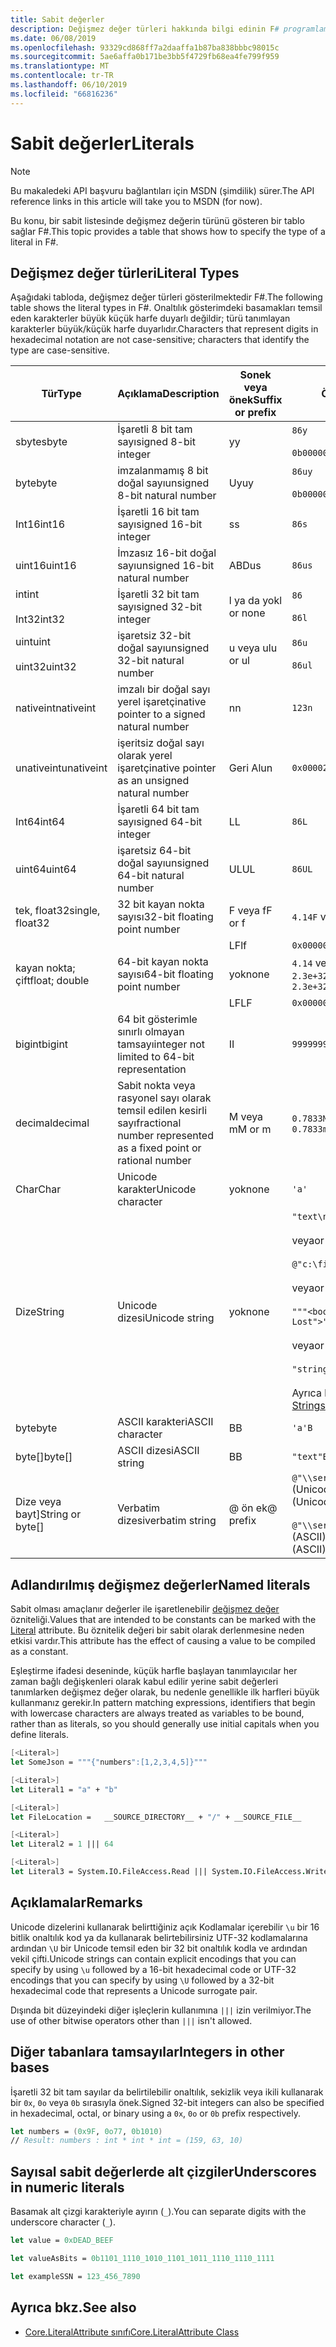 ```yaml
---
title: Sabit değerler
description: Değişmez değer türleri hakkında bilgi edinin F# programlama dilidir.
ms.date: 06/08/2019
ms.openlocfilehash: 93329cd868ff7a2daaffa1b87ba838bbbc98015c
ms.sourcegitcommit: 5ae6affa0b171be3bb5f4729fb68ea4fe799f959
ms.translationtype: MT
ms.contentlocale: tr-TR
ms.lasthandoff: 06/10/2019
ms.locfileid: "66816236"
---
```

# <a name="literals"></a><span data-ttu-id="34bc0-103">Sabit değerler</span><span class="sxs-lookup"><span data-stu-id="34bc0-103">Literals</span></span>

> [!NOTE]
> <span data-ttu-id="34bc0-104">Bu makaledeki API başvuru bağlantıları için MSDN (şimdilik) sürer.</span><span class="sxs-lookup"><span data-stu-id="34bc0-104">The API reference links in this article will take you to MSDN (for now).</span></span>

<span data-ttu-id="34bc0-105">Bu konu, bir sabit listesinde değişmez değerin türünü gösteren bir tablo sağlar F#.</span><span class="sxs-lookup"><span data-stu-id="34bc0-105">This topic provides a table that shows how to specify the type of a literal in F#.</span></span>

## <a name="literal-types"></a><span data-ttu-id="34bc0-106">Değişmez değer türleri</span><span class="sxs-lookup"><span data-stu-id="34bc0-106">Literal Types</span></span>

<span data-ttu-id="34bc0-107">Aşağıdaki tabloda, değişmez değer türleri gösterilmektedir F#.</span><span class="sxs-lookup"><span data-stu-id="34bc0-107">The following table shows the literal types in F#.</span></span> <span data-ttu-id="34bc0-108">Onaltılık gösterimdeki basamakları temsil eden karakterler büyük küçük harfe duyarlı değildir; türü tanımlayan karakterler büyük/küçük harfe duyarlıdır.</span><span class="sxs-lookup"><span data-stu-id="34bc0-108">Characters that represent digits in hexadecimal notation are not case-sensitive; characters that identify the type are case-sensitive.</span></span>

|<span data-ttu-id="34bc0-109">Tür</span><span class="sxs-lookup"><span data-stu-id="34bc0-109">Type</span></span>|<span data-ttu-id="34bc0-110">Açıklama</span><span class="sxs-lookup"><span data-stu-id="34bc0-110">Description</span></span>|<span data-ttu-id="34bc0-111">Sonek veya önek</span><span class="sxs-lookup"><span data-stu-id="34bc0-111">Suffix or prefix</span></span>|<span data-ttu-id="34bc0-112">Örnekler</span><span class="sxs-lookup"><span data-stu-id="34bc0-112">Examples</span></span>|
|----|-----------|----------------|--------|
|<span data-ttu-id="34bc0-113">sbyte</span><span class="sxs-lookup"><span data-stu-id="34bc0-113">sbyte</span></span>|<span data-ttu-id="34bc0-114">İşaretli 8 bit tam sayı</span><span class="sxs-lookup"><span data-stu-id="34bc0-114">signed 8-bit integer</span></span>|<span data-ttu-id="34bc0-115">y</span><span class="sxs-lookup"><span data-stu-id="34bc0-115">y</span></span>|`86y`<br /><br />`0b00000101y`|
|<span data-ttu-id="34bc0-116">byte</span><span class="sxs-lookup"><span data-stu-id="34bc0-116">byte</span></span>|<span data-ttu-id="34bc0-117">imzalanmamış 8 bit doğal sayı</span><span class="sxs-lookup"><span data-stu-id="34bc0-117">unsigned 8-bit natural number</span></span>|<span data-ttu-id="34bc0-118">Uy</span><span class="sxs-lookup"><span data-stu-id="34bc0-118">uy</span></span>|`86uy`<br /><br />`0b00000101uy`|
|<span data-ttu-id="34bc0-119">Int16</span><span class="sxs-lookup"><span data-stu-id="34bc0-119">int16</span></span>|<span data-ttu-id="34bc0-120">İşaretli 16 bit tam sayı</span><span class="sxs-lookup"><span data-stu-id="34bc0-120">signed 16-bit integer</span></span>|<span data-ttu-id="34bc0-121">s</span><span class="sxs-lookup"><span data-stu-id="34bc0-121">s</span></span>|`86s`|
|<span data-ttu-id="34bc0-122">uint16</span><span class="sxs-lookup"><span data-stu-id="34bc0-122">uint16</span></span>|<span data-ttu-id="34bc0-123">İmzasız 16-bit doğal sayı</span><span class="sxs-lookup"><span data-stu-id="34bc0-123">unsigned 16-bit natural number</span></span>|<span data-ttu-id="34bc0-124">ABD</span><span class="sxs-lookup"><span data-stu-id="34bc0-124">us</span></span>|`86us`|
|<span data-ttu-id="34bc0-125">int</span><span class="sxs-lookup"><span data-stu-id="34bc0-125">int</span></span><br /><br /><span data-ttu-id="34bc0-126">Int32</span><span class="sxs-lookup"><span data-stu-id="34bc0-126">int32</span></span>|<span data-ttu-id="34bc0-127">İşaretli 32 bit tam sayı</span><span class="sxs-lookup"><span data-stu-id="34bc0-127">signed 32-bit integer</span></span>|<span data-ttu-id="34bc0-128">l ya da yok</span><span class="sxs-lookup"><span data-stu-id="34bc0-128">l or none</span></span>|`86`<br /><br />`86l`|
|<span data-ttu-id="34bc0-129">uint</span><span class="sxs-lookup"><span data-stu-id="34bc0-129">uint</span></span><br /><br /><span data-ttu-id="34bc0-130">uint32</span><span class="sxs-lookup"><span data-stu-id="34bc0-130">uint32</span></span>|<span data-ttu-id="34bc0-131">işaretsiz 32-bit doğal sayı</span><span class="sxs-lookup"><span data-stu-id="34bc0-131">unsigned 32-bit natural number</span></span>|<span data-ttu-id="34bc0-132">u veya ul</span><span class="sxs-lookup"><span data-stu-id="34bc0-132">u or ul</span></span>|`86u`<br /><br />`86ul`|
|<span data-ttu-id="34bc0-133">nativeint</span><span class="sxs-lookup"><span data-stu-id="34bc0-133">nativeint</span></span>|<span data-ttu-id="34bc0-134">imzalı bir doğal sayı yerel işaretçi</span><span class="sxs-lookup"><span data-stu-id="34bc0-134">native pointer to a signed natural number</span></span>|<span data-ttu-id="34bc0-135">n</span><span class="sxs-lookup"><span data-stu-id="34bc0-135">n</span></span>|`123n`|
|<span data-ttu-id="34bc0-136">unativeint</span><span class="sxs-lookup"><span data-stu-id="34bc0-136">unativeint</span></span>|<span data-ttu-id="34bc0-137">işeritsiz doğal sayı olarak yerel işaretçi</span><span class="sxs-lookup"><span data-stu-id="34bc0-137">native pointer as an unsigned natural number</span></span>|<span data-ttu-id="34bc0-138">Geri Al</span><span class="sxs-lookup"><span data-stu-id="34bc0-138">un</span></span>|`0x00002D3Fun`|
|<span data-ttu-id="34bc0-139">Int64</span><span class="sxs-lookup"><span data-stu-id="34bc0-139">int64</span></span>|<span data-ttu-id="34bc0-140">İşaretli 64 bit tam sayı</span><span class="sxs-lookup"><span data-stu-id="34bc0-140">signed 64-bit integer</span></span>|<span data-ttu-id="34bc0-141">L</span><span class="sxs-lookup"><span data-stu-id="34bc0-141">L</span></span>|`86L`|
|<span data-ttu-id="34bc0-142">uint64</span><span class="sxs-lookup"><span data-stu-id="34bc0-142">uint64</span></span>|<span data-ttu-id="34bc0-143">işaretsiz 64-bit doğal sayı</span><span class="sxs-lookup"><span data-stu-id="34bc0-143">unsigned 64-bit natural number</span></span>|<span data-ttu-id="34bc0-144">UL</span><span class="sxs-lookup"><span data-stu-id="34bc0-144">UL</span></span>|`86UL`|
|<span data-ttu-id="34bc0-145">tek, float32</span><span class="sxs-lookup"><span data-stu-id="34bc0-145">single, float32</span></span>|<span data-ttu-id="34bc0-146">32 bit kayan nokta sayısı</span><span class="sxs-lookup"><span data-stu-id="34bc0-146">32-bit floating point number</span></span>|<span data-ttu-id="34bc0-147">F veya f</span><span class="sxs-lookup"><span data-stu-id="34bc0-147">F or f</span></span>|<span data-ttu-id="34bc0-148">`4.14F` veya `4.14f`</span><span class="sxs-lookup"><span data-stu-id="34bc0-148">`4.14F` or `4.14f`</span></span>|
|||<span data-ttu-id="34bc0-149">LF</span><span class="sxs-lookup"><span data-stu-id="34bc0-149">lf</span></span>|`0x00000000lf`|
|<span data-ttu-id="34bc0-150">kayan nokta; çift</span><span class="sxs-lookup"><span data-stu-id="34bc0-150">float; double</span></span>|<span data-ttu-id="34bc0-151">64-bit kayan nokta sayısı</span><span class="sxs-lookup"><span data-stu-id="34bc0-151">64-bit floating point number</span></span>|<span data-ttu-id="34bc0-152">yok</span><span class="sxs-lookup"><span data-stu-id="34bc0-152">none</span></span>|<span data-ttu-id="34bc0-153">`4.14` veya `2.3E+32` veya `2.3e+32`</span><span class="sxs-lookup"><span data-stu-id="34bc0-153">`4.14` or `2.3E+32` or `2.3e+32`</span></span>|
|||<span data-ttu-id="34bc0-154">LF</span><span class="sxs-lookup"><span data-stu-id="34bc0-154">LF</span></span>|`0x0000000000000000LF`|
|<span data-ttu-id="34bc0-155">bigint</span><span class="sxs-lookup"><span data-stu-id="34bc0-155">bigint</span></span>|<span data-ttu-id="34bc0-156">64 bit gösterimle sınırlı olmayan tamsayı</span><span class="sxs-lookup"><span data-stu-id="34bc0-156">integer not limited to 64-bit representation</span></span>|<span data-ttu-id="34bc0-157">I</span><span class="sxs-lookup"><span data-stu-id="34bc0-157">I</span></span>|`9999999999999999999999999999I`|
|<span data-ttu-id="34bc0-158">decimal</span><span class="sxs-lookup"><span data-stu-id="34bc0-158">decimal</span></span>|<span data-ttu-id="34bc0-159">Sabit nokta veya rasyonel sayı olarak temsil edilen kesirli sayı</span><span class="sxs-lookup"><span data-stu-id="34bc0-159">fractional number represented as a fixed point or rational number</span></span>|<span data-ttu-id="34bc0-160">M veya m</span><span class="sxs-lookup"><span data-stu-id="34bc0-160">M or m</span></span>|<span data-ttu-id="34bc0-161">`0.7833M` veya `0.7833m`</span><span class="sxs-lookup"><span data-stu-id="34bc0-161">`0.7833M` or `0.7833m`</span></span>|
|<span data-ttu-id="34bc0-162">Char</span><span class="sxs-lookup"><span data-stu-id="34bc0-162">Char</span></span>|<span data-ttu-id="34bc0-163">Unicode karakter</span><span class="sxs-lookup"><span data-stu-id="34bc0-163">Unicode character</span></span>|<span data-ttu-id="34bc0-164">yok</span><span class="sxs-lookup"><span data-stu-id="34bc0-164">none</span></span>|`'a'`|
|<span data-ttu-id="34bc0-165">Dize</span><span class="sxs-lookup"><span data-stu-id="34bc0-165">String</span></span>|<span data-ttu-id="34bc0-166">Unicode dizesi</span><span class="sxs-lookup"><span data-stu-id="34bc0-166">Unicode string</span></span>|<span data-ttu-id="34bc0-167">yok</span><span class="sxs-lookup"><span data-stu-id="34bc0-167">none</span></span>|`"text\n"`<br /><br /><span data-ttu-id="34bc0-168">veya</span><span class="sxs-lookup"><span data-stu-id="34bc0-168">or</span></span><br /><br />`@"c:\filename"`<br /><br /><span data-ttu-id="34bc0-169">veya</span><span class="sxs-lookup"><span data-stu-id="34bc0-169">or</span></span><br /><br />`"""<book title="Paradise Lost">"""`<br /><br /><span data-ttu-id="34bc0-170">veya</span><span class="sxs-lookup"><span data-stu-id="34bc0-170">or</span></span><br /><br />`"string1" + "string2"`<br /><br /><span data-ttu-id="34bc0-171">Ayrıca bkz: [dizeleri](Strings.md).</span><span class="sxs-lookup"><span data-stu-id="34bc0-171">See also [Strings](Strings.md).</span></span>|
|<span data-ttu-id="34bc0-172">byte</span><span class="sxs-lookup"><span data-stu-id="34bc0-172">byte</span></span>|<span data-ttu-id="34bc0-173">ASCII karakteri</span><span class="sxs-lookup"><span data-stu-id="34bc0-173">ASCII character</span></span>|<span data-ttu-id="34bc0-174">B</span><span class="sxs-lookup"><span data-stu-id="34bc0-174">B</span></span>|`'a'B`|
|<span data-ttu-id="34bc0-175">byte[]</span><span class="sxs-lookup"><span data-stu-id="34bc0-175">byte[]</span></span>|<span data-ttu-id="34bc0-176">ASCII dizesi</span><span class="sxs-lookup"><span data-stu-id="34bc0-176">ASCII string</span></span>|<span data-ttu-id="34bc0-177">B</span><span class="sxs-lookup"><span data-stu-id="34bc0-177">B</span></span>|`"text"B`|
|<span data-ttu-id="34bc0-178">Dize veya bayt]</span><span class="sxs-lookup"><span data-stu-id="34bc0-178">String or byte[]</span></span>|<span data-ttu-id="34bc0-179">Verbatim dizesi</span><span class="sxs-lookup"><span data-stu-id="34bc0-179">verbatim string</span></span>|<span data-ttu-id="34bc0-180">@ ön ek</span><span class="sxs-lookup"><span data-stu-id="34bc0-180">@ prefix</span></span>|<span data-ttu-id="34bc0-181">`@"\\server\share"` (Unicode)</span><span class="sxs-lookup"><span data-stu-id="34bc0-181">`@"\\server\share"` (Unicode)</span></span><br /><br /><span data-ttu-id="34bc0-182">`@"\\server\share"B` (ASCII)</span><span class="sxs-lookup"><span data-stu-id="34bc0-182">`@"\\server\share"B` (ASCII)</span></span>|

## <a name="named-literals"></a><span data-ttu-id="34bc0-183">Adlandırılmış değişmez değerler</span><span class="sxs-lookup"><span data-stu-id="34bc0-183">Named literals</span></span>

<span data-ttu-id="34bc0-184">Sabit olması amaçlanır değerler ile işaretlenebilir [değişmez değer](https://msdn.microsoft.com/library/465f36ce-d146-41c0-b425-679c509cd285) özniteliği.</span><span class="sxs-lookup"><span data-stu-id="34bc0-184">Values that are intended to be constants can be marked with the [Literal](https://msdn.microsoft.com/library/465f36ce-d146-41c0-b425-679c509cd285) attribute.</span></span> <span data-ttu-id="34bc0-185">Bu öznitelik değeri bir sabit olarak derlenmesine neden etkisi vardır.</span><span class="sxs-lookup"><span data-stu-id="34bc0-185">This attribute has the effect of causing a value to be compiled as a constant.</span></span>

<span data-ttu-id="34bc0-186">Eşleştirme ifadesi deseninde, küçük harfle başlayan tanımlayıcılar her zaman bağlı değişkenleri olarak kabul edilir yerine sabit değerleri tanımlarken değişmez değer olarak, bu nedenle genellikle ilk harfleri büyük kullanmanız gerekir.</span><span class="sxs-lookup"><span data-stu-id="34bc0-186">In pattern matching expressions, identifiers that begin with lowercase characters are always treated as variables to be bound, rather than as literals, so you should generally use initial capitals when you define literals.</span></span>

```fsharp
[<Literal>]
let SomeJson = """{"numbers":[1,2,3,4,5]}"""

[<Literal>]
let Literal1 = "a" + "b"

[<Literal>]
let FileLocation =   __SOURCE_DIRECTORY__ + "/" + __SOURCE_FILE__

[<Literal>]
let Literal2 = 1 ||| 64

[<Literal>]
let Literal3 = System.IO.FileAccess.Read ||| System.IO.FileAccess.Write
```

## <a name="remarks"></a><span data-ttu-id="34bc0-187">Açıklamalar</span><span class="sxs-lookup"><span data-stu-id="34bc0-187">Remarks</span></span>

<span data-ttu-id="34bc0-188">Unicode dizelerini kullanarak belirttiğiniz açık Kodlamalar içerebilir `\u` bir 16 bitlik onaltılık kod ya da kullanarak belirtebilirsiniz UTF-32 kodlamalarına ardından `\U` bir Unicode temsil eden bir 32 bit onaltılık kodla ve ardından vekil çifti.</span><span class="sxs-lookup"><span data-stu-id="34bc0-188">Unicode strings can contain explicit encodings that you can specify by using `\u` followed by a 16-bit hexadecimal code or UTF-32 encodings that you can specify by using `\U` followed by a 32-bit hexadecimal code that represents a Unicode surrogate pair.</span></span>

<span data-ttu-id="34bc0-189">Dışında bit düzeyindeki diğer işleçlerin kullanımına `|||` izin verilmiyor.</span><span class="sxs-lookup"><span data-stu-id="34bc0-189">The use of other bitwise operators other than `|||` isn't allowed.</span></span>

## <a name="integers-in-other-bases"></a><span data-ttu-id="34bc0-190">Diğer tabanlara tamsayılar</span><span class="sxs-lookup"><span data-stu-id="34bc0-190">Integers in other bases</span></span>

<span data-ttu-id="34bc0-191">İşaretli 32 bit tam sayılar da belirtilebilir onaltılık, sekizlik veya ikili kullanarak bir `0x`, `0o` veya `0b` sırasıyla önek.</span><span class="sxs-lookup"><span data-stu-id="34bc0-191">Signed 32-bit integers can also be specified in hexadecimal, octal, or binary using a `0x`, `0o` or `0b` prefix respectively.</span></span>

```fsharp
let numbers = (0x9F, 0o77, 0b1010)
// Result: numbers : int * int * int = (159, 63, 10)
```

## <a name="underscores-in-numeric-literals"></a><span data-ttu-id="34bc0-192">Sayısal sabit değerlerde alt çizgiler</span><span class="sxs-lookup"><span data-stu-id="34bc0-192">Underscores in numeric literals</span></span>

<span data-ttu-id="34bc0-193">Basamak alt çizgi karakteriyle ayırın (`_`).</span><span class="sxs-lookup"><span data-stu-id="34bc0-193">You can separate digits with the underscore character (`_`).</span></span>

```fsharp
let value = 0xDEAD_BEEF

let valueAsBits = 0b1101_1110_1010_1101_1011_1110_1110_1111

let exampleSSN = 123_456_7890
```

## <a name="see-also"></a><span data-ttu-id="34bc0-194">Ayrıca bkz.</span><span class="sxs-lookup"><span data-stu-id="34bc0-194">See also</span></span>

- [<span data-ttu-id="34bc0-195">Core.LiteralAttribute sınıfı</span><span class="sxs-lookup"><span data-stu-id="34bc0-195">Core.LiteralAttribute Class</span></span>](https://msdn.microsoft.com/visualfsharpdocs/conceptual/core.literalattribute-class-%5bfsharp%5d)
